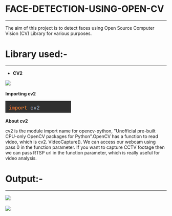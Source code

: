 # FACE-DETECTION-USING-OPEN-CV
-----
The aim of this project is to detect faces using Open Source Computer Vision (CV) Library for various purposes.

# Library used:-

-----
- **CV2**

![](Aspose.Words.4e8d09b1-8d10-461d-a12d-bd93e2aaaab8.001.png)

**Importing cv2**

![](Aspose.Words.4e8d09b1-8d10-461d-a12d-bd93e2aaaab8.002.png)

**About cv2**

cv2 is the module import name for opencv-python, "Unofficial pre-built CPU-only OpenCV packages for Python".OpenCV has a function to read video, which is cv2. VideoCapture(). We can access our webcam using pass 0 in the function parameter. If you want to capture CCTV footage then we can pass RTSP url in the function parameter, which is really useful for video analysis.

# Output:-

-----
![](Aspose.Words.4e8d09b1-8d10-461d-a12d-bd93e2aaaab8.003.png)

![](Aspose.Words.4e8d09b1-8d10-461d-a12d-bd93e2aaaab8.004.png)
